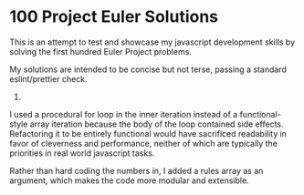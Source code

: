 # 100 Project Euler Solutions

This is an attempt to test and showcase my javascript development skills by
solving the first hundred Euler Project problems.

My solutions are intended to be concise but not terse, passing a standard
eslint/prettier check.

1.

I used a procedural for loop in the inner iteration instead of a functional-style
array iteration because the body of the loop contained side effects.
Refactoring it to be entirely functional would have sacrificed readability in
favor of cleverness and performance, neither of which are typically the priorities
in real world javascript tasks.

Rather than hard coding the numbers in, I added a rules array as an argument,
which makes the code more modular and extensible.
